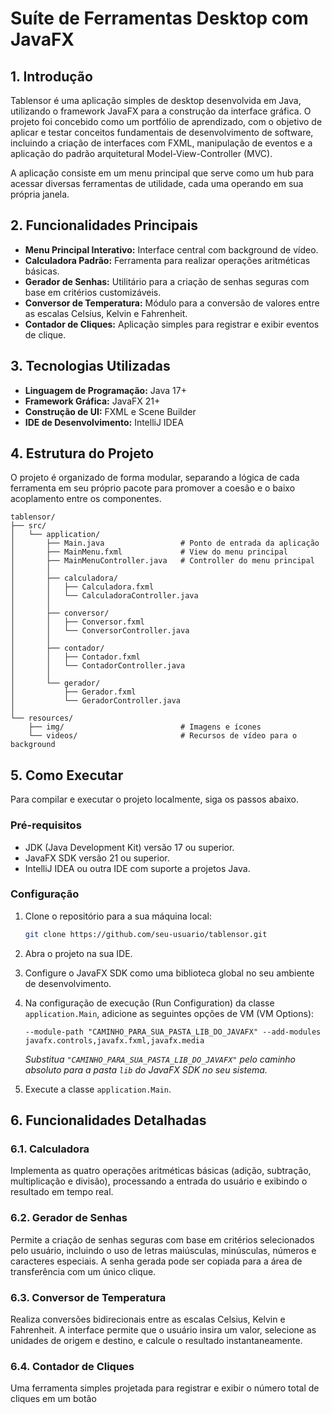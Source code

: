# Suíte de Ferramentas Desktop com JavaFX

## 1\. Introdução

Tablensor é uma aplicação simples de desktop desenvolvida em Java, utilizando o framework JavaFX para a construção da interface gráfica. O projeto foi concebido como um portfólio de aprendizado, com o objetivo de aplicar e testar conceitos fundamentais de desenvolvimento de software, incluindo a criação de interfaces com FXML, manipulação de eventos e a aplicação do padrão arquitetural Model-View-Controller (MVC).

A aplicação consiste em um menu principal que serve como um hub para acessar diversas ferramentas de utilidade, cada uma operando em sua própria janela.

## 2\. Funcionalidades Principais

  * **Menu Principal Interativo:** Interface central com background de vídeo.
  * **Calculadora Padrão:** Ferramenta para realizar operações aritméticas básicas.
  * **Gerador de Senhas:** Utilitário para a criação de senhas seguras com base em critérios customizáveis.
  * **Conversor de Temperatura:** Módulo para a conversão de valores entre as escalas Celsius, Kelvin e Fahrenheit.
  * **Contador de Cliques:** Aplicação simples para registrar e exibir eventos de clique.

## 3\. Tecnologias Utilizadas

  * **Linguagem de Programação:** Java 17+
  * **Framework Gráfica:** JavaFX 21+
  * **Construção de UI:** FXML e Scene Builder
  * **IDE de Desenvolvimento:** IntelliJ IDEA

## 4\. Estrutura do Projeto

O projeto é organizado de forma modular, separando a lógica de cada ferramenta em seu próprio pacote para promover a coesão e o baixo acoplamento entre os componentes.

```
tablensor/
├── src/
│   └── application/
│       ├── Main.java                 # Ponto de entrada da aplicação
│       ├── MainMenu.fxml             # View do menu principal
│       ├── MainMenuController.java   # Controller do menu principal
│       │
│       ├── calculadora/
│       │   ├── Calculadora.fxml
│       │   └── CalculadoraController.java
│       │
│       ├── conversor/
│       │   ├── Conversor.fxml
│       │   └── ConversorController.java
│       │
│       ├── contador/
│       │   ├── Contador.fxml
│       │   └── ContadorController.java
│       │
│       └── gerador/
│           ├── Gerador.fxml
│           └── GeradorController.java
│
└── resources/
    ├── img/                          # Imagens e ícones
    └── videos/                       # Recursos de vídeo para o background
```

## 5\. Como Executar

Para compilar e executar o projeto localmente, siga os passos abaixo.

### Pré-requisitos

  * JDK (Java Development Kit) versão 17 ou superior.
  * JavaFX SDK versão 21 ou superior.
  * IntelliJ IDEA ou outra IDE com suporte a projetos Java.

### Configuração

1.  Clone o repositório para a sua máquina local:

    ```bash
    git clone https://github.com/seu-usuario/tablensor.git
    ```

2.  Abra o projeto na sua IDE.

3.  Configure o JavaFX SDK como uma biblioteca global no seu ambiente de desenvolvimento.

4.  Na configuração de execução (Run Configuration) da classe `application.Main`, adicione as seguintes opções de VM (VM Options):

    ```
    --module-path "CAMINHO_PARA_SUA_PASTA_LIB_DO_JAVAFX" --add-modules javafx.controls,javafx.fxml,javafx.media
    ```

    *Substitua `"CAMINHO_PARA_SUA_PASTA_LIB_DO_JAVAFX"` pelo caminho absoluto para a pasta `lib` do JavaFX SDK no seu sistema.*

5.  Execute a classe `application.Main`.

## 6\. Funcionalidades Detalhadas

### 6.1. Calculadora

Implementa as quatro operações aritméticas básicas (adição, subtração, multiplicação e divisão), processando a entrada do usuário e exibindo o resultado em tempo real.

### 6.2. Gerador de Senhas

Permite a criação de senhas seguras com base em critérios selecionados pelo usuário, incluindo o uso de letras maiúsculas, minúsculas, números e caracteres especiais. A senha gerada pode ser copiada para a área de transferência com um único clique.

### 6.3. Conversor de Temperatura

Realiza conversões bidirecionais entre as escalas Celsius, Kelvin e Fahrenheit. A interface permite que o usuário insira um valor, selecione as unidades de origem e destino, e calcule o resultado instantaneamente.

### 6.4. Contador de Cliques

Uma ferramenta simples projetada para registrar e exibir o número total de cliques em um botão
